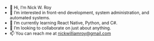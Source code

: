 - 👋 Hi, I’m Nick W. Roy
- 👀 I’m interested in front-end development, system administration, and automated systems.
- 🌱 I’m currently learning React Native, Python, and C#.
- 💞️ I’m looking to collaborate on just about anything.
- 📫 You can reach me at nickwilliamroy@gmail.com

<!---
NickWRoy/NickWRoy is a ✨ special ✨ repository because its `README.md` (this file) appears on your GitHub profile.
You can click the Preview link to take a look at your changes.
--->
